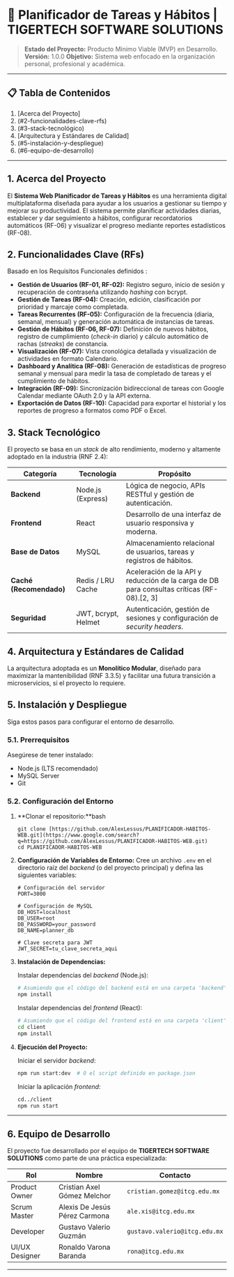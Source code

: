 # 🚀 Planificador de Tareas y Hábitos | TIGERTECH SOFTWARE SOLUTIONS

> **Estado del Proyecto:** Producto Mínimo Viable (MVP) en Desarrollo.
> **Versión:** 1.0.0
> **Objetivo:** Sistema web enfocado en la organización personal, profesional y académica.

-----

## 📋 Tabla de Contenidos

1.  [Acerca del Proyecto]
2.  (\#2-funcionalidades-clave-rfs)
3.  (\#3-stack-tecnológico)
4.  [Arquitectura y Estándares de Calidad]
5.  (\#5-instalación-y-despliegue)
6.  (\#6-equipo-de-desarrollo)

-----

## 1\. Acerca del Proyecto

El **Sistema Web Planificador de Tareas y Hábitos** es una herramienta digital multiplataforma diseñada para ayudar a los usuarios a gestionar su tiempo y mejorar su productividad. El sistema permite planificar actividades diarias, establecer y dar seguimiento a hábitos, configurar recordatorios automáticos (RF-06) y visualizar el progreso mediante reportes estadísticos (RF-08).

## 2\. Funcionalidades Clave (RFs)

Basado en los Requisitos Funcionales definidos :

  * **Gestión de Usuarios (RF-01, RF-02):** Registro seguro, inicio de sesión y recuperación de contraseña utilizando *hashing* con bcrypt.
  * **Gestión de Tareas (RF-04):** Creación, edición, clasificación por prioridad y marcaje como completada.
  * **Tareas Recurrentes (RF-05):** Configuración de la frecuencia (diaria, semanal, mensual) y generación automática de instancias de tareas.
  * **Gestión de Hábitos (RF-06, RF-07):** Definición de nuevos hábitos, registro de cumplimiento (*check-in* diario) y cálculo automático de rachas (*streaks*) de constancia.
  * **Visualización (RF-07):** Vista cronológica detallada y visualización de actividades en formato Calendario.
  * **Dashboard y Analítica (RF-08):** Generación de estadísticas de progreso semanal y mensual para medir la tasa de completado de tareas y el cumplimiento de hábitos.
  * **Integración (RF-09):** Sincronización bidireccional de tareas con Google Calendar mediante OAuth 2.0 y la API externa.
  * **Exportación de Datos (RF-10):** Capacidad para exportar el historial y los reportes de progreso a formatos como PDF o Excel.

## 3\. Stack Tecnológico

El proyecto se basa en un *stack* de alto rendimiento, moderno y altamente adoptado en la industria (RNF 2.4):

| Categoría | Tecnología | Propósito |
|---|---|---|
| **Backend** | Node.js (Express) | Lógica de negocio, APIs RESTful y gestión de autenticación. |
| **Frontend** | React | Desarrollo de una interfaz de usuario responsiva y moderna. |
| **Base de Datos** | MySQL | Almacenamiento relacional de usuarios, tareas y registros de hábitos. |
| **Caché (Recomendado)**| Redis / LRU Cache | Aceleración de la API y reducción de la carga de DB para consultas críticas (RF-08).[2, 3] |
| **Seguridad** | JWT, bcrypt, Helmet | Autenticación, gestión de sesiones y configuración de *security headers*. |

## 4\. Arquitectura y Estándares de Calidad

La arquitectura adoptada es un **Monolítico Modular**, diseñado para maximizar la mantenibilidad (RNF 3.3.5) y facilitar una futura transición a microservicios, si el proyecto lo requiere.


## 5\. Instalación y Despliegue

Siga estos pasos para configurar el entorno de desarrollo.

### 5.1. Prerrequisitos

Asegúrese de tener instalado:

  * Node.js (LTS recomendado)
  * MySQL Server
  * Git

### 5.2. Configuración del Entorno

1.  \*\*Clonar el repositorio:\*\*bash
    
    ```
    git clone [https://github.com/AlexLessus/PLANIFICADOR-HABITOS-WEB.git](https://www.google.com/search?q=https://github.com/AlexLessus/PLANIFICADOR-HABITOS-WEB.git)
    cd PLANIFICADOR-HABITOS-WEB
    ```

2.  **Configuración de Variables de Entorno:**
    Cree un archivo `.env` en el directorio raíz del *backend* (o del proyecto principal) y defina las siguientes variables:

    ```env
    # Configuración del servidor
    PORT=3000

    # Configuración de MySQL
    DB_HOST=localhost
    DB_USER=root
    DB_PASSWORD=your_password
    DB_NAME=planner_db

    # Clave secreta para JWT
    JWT_SECRET=tu_clave_secreta_aqui

    ```

3.  **Instalación de Dependencias:**

    Instalar dependencias del *backend* (Node.js):

    ```bash
    # Asumiendo que el código del backend está en una carpeta 'backend' o 'src'
    npm install
    ```

    Instalar dependencias del *frontend* (React):

    ```bash
    # Asumiendo que el código del frontend está en una carpeta 'client' o 'frontend'
    cd client 
    npm install
    ```

4.  **Ejecución del Proyecto:**

    Iniciar el servidor *backend*:

    ```bash
    npm run start:dev  # O el script definido en package.json
    ```

    Iniciar la aplicación *frontend*:

    ```bash
    cd../client
    npm run start
    ```

-----

## 6\. Equipo de Desarrollo

El proyecto fue desarrollado por el equipo de **TIGERTECH SOFTWARE SOLUTIONS** como parte de una práctica especializada:

| Rol | Nombre | Contacto |
|---|---|---|
| Product Owner | Cristian Axel Gómez Melchor | `cristian.gomez@itcg.edu.mx` |
| Scrum Master | Alexis De Jesús Pérez Carmona | `ale.xis@itcg.edu.mx` |
| Developer | Gustavo Valerio Guzmán | `gustavo.valerio@itcg.edu.mx` |
| UI/UX Designer | Ronaldo Varona Baranda | `rona@itcg.edu.mx` |

-----
